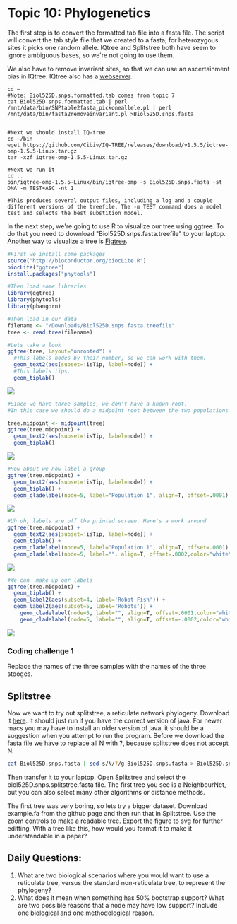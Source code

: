 # Topic 10: Phylogenetics

The first step is to convert the formatted.tab file into a fasta file. The script will convert the tab style file that we created to a fasta, for heterozygous sites it picks one random allele. IQtree and Splitstree both have seem to ignore ambiguous bases, so we're not going to use them.

We also have to remove invariant sites, so that we can use an ascertainment bias in IQtree. 
IQtree also has a [webserver](http://iqtree.cibiv.univie.ac.at/).

```
cd ~
#Note: Biol525D.snps.formatted.tab comes from topic 7
cat Biol525D.snps.formatted.tab | perl /mnt/data/bin/SNPtable2fasta_pickoneallele.pl | perl /mnt/data/bin/fasta2removeinvariant.pl >Biol525D.snps.fasta


#Next we should install IQ-tree
cd ~/bin
wget https://github.com/Cibiv/IQ-TREE/releases/download/v1.5.5/iqtree-omp-1.5.5-Linux.tar.gz
tar -xzf iqtree-omp-1.5.5-Linux.tar.gz

#Next we run it
cd ..
bin/iqtree-omp-1.5.5-Linux/bin/iqtree-omp -s Biol525D.snps.fasta -st DNA -m TEST+ASC -nt 1

#This produces several output files, including a log and a couple different versions of the treefile. The -m TEST command does a model test and selects the best substition model. 
```
In the next step, we're going to use R to visualize our tree using ggtree. To do that you need to download "Biol525D.snps.fasta.treefile" to your laptop. Another way to visualize a tree is [Figtree](http://tree.bio.ed.ac.uk/software/figtree/).


```r
#First we install some packages
source("http://bioconductor.org/biocLite.R")
biocLite("ggtree")
install.packages("phytools")
```

```r
#Then load some libraries
library(ggtree)
library(phytools)
library(phangorn)
```



```r
#Then load in our data
filename <- "/Downloads/Biol525D.snps.fasta.treefile"
tree <- read.tree(filename)

#Lets take a look
ggtree(tree, layout="unrooted") +
  #This labels nodes by their number, so we can work with them.
  geom_text2(aes(subset=!isTip, label=node)) + 
  #This labels tips.
  geom_tiplab() 
```

![](figure/ggtree-1.png)


```r
#Since we have three samples, we don't have a known root. 
#In this case we should do a midpoint root between the two populations

tree.midpoint <- midpoint(tree)
ggtree(tree.midpoint) +
  geom_text2(aes(subset=!isTip, label=node)) + 
  geom_tiplab() 
```

![](figure/ggtree-2.png)


```r
#How about we now label a group
ggtree(tree.midpoint) +
  geom_text2(aes(subset=!isTip, label=node)) + 
  geom_tiplab() +
  geom_cladelabel(node=5, label="Population 1", align=T, offset=.0001)
```

![](figure/ggtree-3.png)

```r
#Uh oh, labels are off the printed screen. Here's a work around
ggtree(tree.midpoint) +
  geom_text2(aes(subset=!isTip, label=node)) + 
  geom_tiplab() +
  geom_cladelabel(node=5, label="Population 1", align=T, offset=.0001) +
  geom_cladelabel(node=5, label="", align=T, offset=.0002,color="white")
```

![](figure/ggtree-4.png)


```r
#We can  make up our labels
ggtree(tree.midpoint) +
  geom_tiplab() +
  geom_label2(aes(subset=4, label='Robot Fish')) +
  geom_label2(aes(subset=5, label='Robots')) +
    geom_cladelabel(node=5, label="", align=T, offset=.0001,color="white") + 
    geom_cladelabel(node=5, label="", align=T, offset=-.0002,color="white")
```

![](figure/ggtree-5.png)

### Coding challenge 1

Replace the names of the three samples with the names of the three stooges. 

## Splitstree
Now we want to try out splitstree, a reticulate network phylogeny. Download it [here](http://ab.inf.uni-tuebingen.de/data/software/splitstree4/download/welcome.html). 
It should just run if you have the correct version of java. For newer macs you may have to install an older version of java, it should be a suggestion when you attempt to run the program.
Before we download the fasta file we have to replace all N with ?, because splitstree does not accept N.
```bash
cat Biol525D.snps.fasta | sed s/N/?/g Biol525D.snps.fasta > Biol525D.snps.splitstree.fasta
```
Then transfer it to your laptop. Open Splitstree and select the biol525D.snps.splitstree.fasta file.
The first tree you see is a NeighbourNet, but you can also select many other algorithms or distance methods.

The first tree was very boring, so lets try a bigger dataset. Download example.fa from the github page and then run that in Splitstree. Use the zoom controls to make a readable tree. Export the figure to svg for further editting. With a tree like this, how would you format it to make it understandable in a paper?

## Daily Questions:
1. What are two biological scenarios where you would want to use a reticulate tree, versus the standard non-reticulate tree, to represent the phylogeny?
2. What does it mean when something has 50% bootstrap support? What are two possible reasons that a node may have low support? Include one biological and one methodological reason.



